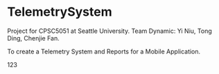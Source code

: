 # TelemetrySystem

Project for CPSC5051 at Seattle University. Team Dynamic: Yi Niu, Tong Ding, Chenjie Fan.

To create a Telemetry System and Reports for a Mobile Application.

123
